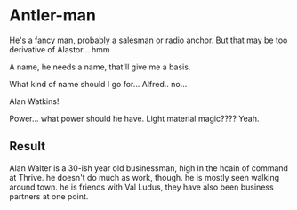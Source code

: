 # Antler-man

He's a fancy man, probably a salesman or radio anchor.  But that may be too derivative of Alastor... hmm

A name, he needs a name, that'll give me a basis. 

What kind of name should I go for... Alfred.. no...

Alan Watkins!

Power... what power should he have.
Light material magic????
Yeah.

## Result

Alan Walter is a 30-ish year old businessman, high in the hcain of command at Thrive. he doesn't do much as work, though. he is mostly seen walking around town. he is friends with Val Ludus, they have also been business partners at one point. 